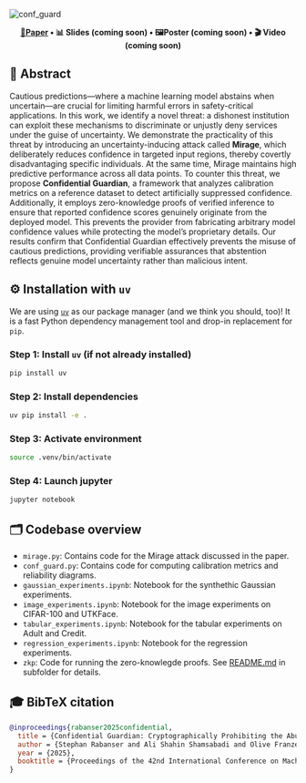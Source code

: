 ![conf_guard](https://github.com/user-attachments/assets/15dd0700-a917-4d1f-a7e8-a27199b7ec9c)

<div align="center">

<strong>[📄Paper](https://arxiv.org/abs/2505.23968) • 📊 Slides (coming soon) • 🖼️Poster (coming soon) • 🎬 Video (coming soon)</strong>

</div>



## 🧠 Abstract

Cautious predictions—where a machine learning model abstains when uncertain—are crucial for limiting harmful errors in safety-critical applications. In this work, we identify a novel threat: a dishonest institution can exploit these mechanisms to discriminate or unjustly deny services under the guise of uncertainty. We demonstrate the practicality of this threat by introducing an uncertainty-inducing attack called **Mirage**, which deliberately reduces confidence in targeted input regions, thereby covertly disadvantaging specific individuals. At the same time, Mirage maintains high predictive performance across all data points. To counter this threat, we propose **Confidential Guardian**, a framework that analyzes calibration metrics on a reference dataset to detect artificially suppressed confidence. Additionally, it employs zero-knowledge proofs of verified inference to ensure that reported confidence scores genuinely originate from the deployed model. This prevents the provider from fabricating arbitrary model confidence values while protecting the model’s proprietary details. Our results confirm that Confidential Guardian effectively prevents the misuse of cautious predictions, providing verifiable assurances that abstention reflects genuine model uncertainty rather than malicious intent.

## ⚙️ Installation with `uv`

We are using [`uv`](https://github.com/astral-sh/uv) as our package manager (and we think you should, too)! It is a fast Python dependency management tool and drop-in replacement for `pip`.

### Step 1: Install `uv` (if not already installed)

```bash
pip install uv
```

### Step 2: Install dependencies 

```bash
uv pip install -e .
```

### Step 3: Activate environment 

```bash
source .venv/bin/activate
```

### Step 4: Launch jupyter

```bash
jupyter notebook
```

## 🗂️ Codebase overview

- `mirage.py`: Contains code for the Mirage attack discussed in the paper.
- `conf_guard.py`: Contains code for computing calibration metrics and reliability diagrams.
- `gaussian_experiments.ipynb`: Notebook for the synthethic Gaussian experiments.
- `image_experiments.ipynb`: Notebook for the image experiments on CIFAR-100 and UTKFace.
- `tabular_experiments.ipynb`: Notebook for the tabular experiments on Adult and Credit.
- `regression_experiments.ipynb`: Notebook for the regression experiments.
- `zkp`: Code for running the zero-knowlegde proofs. See [README.md](https://github.com/cleverhans-lab/confidential-guardian/tree/main/zkp) in subfolder for details.

## 🎓 BibTeX citation

```bibtex
@inproceedings{rabanser2025confidential,
  title = {Confidential Guardian: Cryptographically Prohibiting the Abuse of Model Abstention},
  author = {Stephan Rabanser and Ali Shahin Shamsabadi and Olive Franzese and Xiao Wang and Adrian Weller and Nicolas Papernot},
  year = {2025},
  booktitle = {Proceedings of the 42nd International Conference on Machine Learning},
}
```

